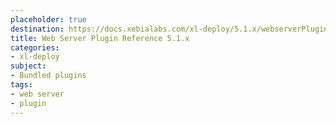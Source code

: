 ```yaml
---
placeholder: true
destination: https://docs.xebialabs.com/xl-deploy/5.1.x/webserverPluginManual.html
title: Web Server Plugin Reference 5.1.x
categories: 
- xl-deploy
subject:
- Bundled plugins
tags:
- web server
- plugin
---
```


